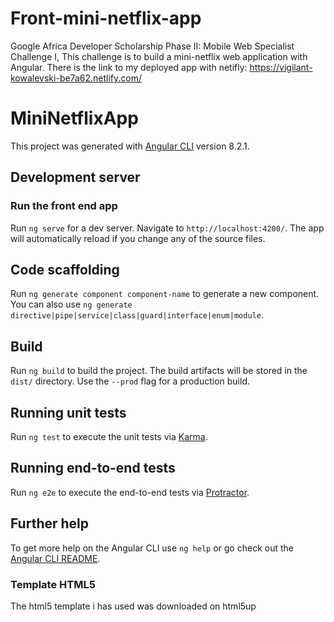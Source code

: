 # Front-mini-netflix-app
Google Africa Developer Scholarship Phase II: Mobile Web Specialist Challenge I, This challenge is to build a mini-netflix web application with Angular.
There is the link to my deployed app with netifly: https://vigilant-kowalevski-be7a62.netlify.com/

# MiniNetflixApp

This project was generated with [Angular CLI](https://github.com/angular/angular-cli) version 8.2.1.

## Development server
### Run the front end app
Run `ng serve` for a dev server. Navigate to `http://localhost:4200/`. The app will automatically reload if you change any of the source files.


## Code scaffolding

Run `ng generate component component-name` to generate a new component. You can also use `ng generate directive|pipe|service|class|guard|interface|enum|module`.

## Build

Run `ng build` to build the project. The build artifacts will be stored in the `dist/` directory. Use the `--prod` flag for a production build.

## Running unit tests

Run `ng test` to execute the unit tests via [Karma](https://karma-runner.github.io).

## Running end-to-end tests

Run `ng e2e` to execute the end-to-end tests via [Protractor](http://www.protractortest.org/).

## Further help

To get more help on the Angular CLI use `ng help` or go check out the [Angular CLI README](https://github.com/angular/angular-cli/blob/master/README.md).

### Template HTML5 
The html5 template i has used was downloaded on html5up
